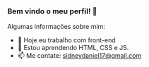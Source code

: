 ### Bem vindo o meu perfil! 👋

Algumas informações sobre mim:

- 🔭 Hoje eu trabalho com front-end 
- 🌱 Estou aprendendo HTML, CSS e JS.
- 📫 Me contate: sidneydaniel17@gmail.com 


 
